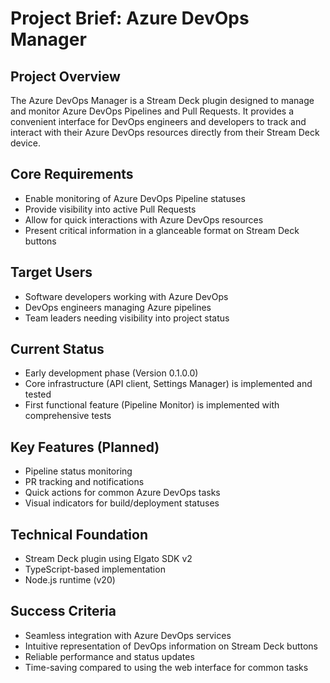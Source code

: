# Project Brief: Azure DevOps Manager

## Project Overview

The Azure DevOps Manager is a Stream Deck plugin designed to manage and monitor Azure DevOps Pipelines and Pull Requests. It provides a convenient interface for DevOps engineers and developers to track and interact with their Azure DevOps resources directly from their Stream Deck device.

## Core Requirements

- Enable monitoring of Azure DevOps Pipeline statuses
- Provide visibility into active Pull Requests
- Allow for quick interactions with Azure DevOps resources
- Present critical information in a glanceable format on Stream Deck buttons

## Target Users

- Software developers working with Azure DevOps
- DevOps engineers managing Azure pipelines
- Team leaders needing visibility into project status

## Current Status

- Early development phase (Version 0.1.0.0)
- Core infrastructure (API client, Settings Manager) is implemented and tested
- First functional feature (Pipeline Monitor) is implemented with comprehensive tests

## Key Features (Planned)

- Pipeline status monitoring
- PR tracking and notifications
- Quick actions for common Azure DevOps tasks
- Visual indicators for build/deployment statuses

## Technical Foundation

- Stream Deck plugin using Elgato SDK v2
- TypeScript-based implementation
- Node.js runtime (v20)

## Success Criteria

- Seamless integration with Azure DevOps services
- Intuitive representation of DevOps information on Stream Deck buttons
- Reliable performance and status updates
- Time-saving compared to using the web interface for common tasks
